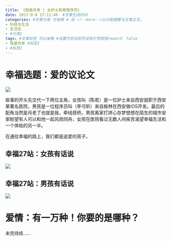```yaml
---
title: 《我是月老 | 女护士和男程序员》
date: 2017-9-8 17:11:46  #文章生成时间
categories: #文章分类 可省略 # 加 <!--more-->以分割摘要与文章正文。
- 科技与生活
- 生活志
- #分类2
tags: #文章标签 可以省略 #设置为则当前页没有打赏按钮reward: false
- 我是月老 #标签1
- #标签2
---
```

# 幸福选题：爱的议论文 #
![](http://wx1.sinaimg.cn/mw690/0069VnN5ly1fjc9trggk1j30go0b4402.jpg)

<!--more-->

故事的开头先交代一下两位主角，女孩叫（陈若）是一位护士来自西安就职于西安某著名医院，男孩是一位程序员叫（李弓昕）来自榆林在西安做iOS开发。最后的配角当然是月老了也就是我，牵线搭桥。男孩离家打拼心存梦想想在陌生的城市安家盼望有人可以和他一起风雨同舟，女孩在医院看过无数人间疾苦渴望幸福生活和一个体贴的另一半。

在通往幸福的路上，我们都是追爱的孩子。

## 幸福27站：女孩有话说 ##
![](https://i.imgur.com/7GaL5EG.jpg)

## 幸福27站：男孩有话说 ##
![](https://i.imgur.com/vwHsf8s.jpg)

# 爱情：有一万种！你要的是哪种？ #


未完待续......

